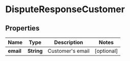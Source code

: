 
# DisputeResponseCustomer

## Properties
Name | Type | Description | Notes
------------ | ------------- | ------------- | -------------
**email** | **String** | Customer&#39;s email |  [optional]




